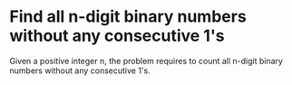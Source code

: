 # Find all n-digit binary numbers without any consecutive 1's

Given a positive integer n, the problem requires to count all n-digit binary numbers
without any consecutive 1's.
